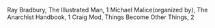 Ray Bradbury, The Illustrated Man, 1
Michael Malice(organized by), The Anarchist Handbook, 1
Craig Mod, Things Become Other Things, 2
